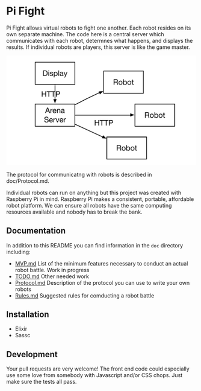 # Pi Fight

Pi Fight allows virtual robots to fight one another. Each robot resides
on its own separate machine. The code here is a central server which 
communicates with each robot, determnes what happens, and displays the
results. If individual robots are players, this server is like the
game master.

<img src="doc/PiFight_diagram.pdf">

The protocol for communicatng with robots is described in doc/Protocol.md.

Individual robots can run on anything but this project was created 
with Raspberry Pi in mind. Raspberry Pi makes a consistent, portable,
affordable robot platform. We can ensure all robots have the same 
computing resources available and nobody has to break the bank.

## Documentation

In addition to this README you can find information in the `doc`
directory including:

- [MVP.md](doc/MVP.md) List of the minimum features necessary to conduct an
actual robot battle. Work in progress
- [TODO.md](doc/TODO.md) Other needed work
- [Protocol.md](doc/Protocol.md) Description of the protocol you can use to write your
own robots
- [Rules.md](doc/Rules.md) Suggested rules for comducting a robot battle

## Installation

- Elixir
- Sassc

## Development

Your pull requests are very welcome! The front end code could especially
use some love from somebody with Javascript and/or CSS chops. Just make
sure the tests all pass.